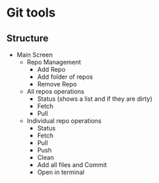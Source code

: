 # Git tools
## Structure

- Main Screen 
	- Repo Management
		- Add Repo
		- Add folder of repos
		- Remove Repo
	- All repos operations
		- Status (shows a list and if they are dirty)
		- Fetch
		- Pull
	- Individual repo operations
		- Status 
		- Fetch
		- Pull
		- Push
		- Clean
		- Add all files and Commit
		- Open in terminal